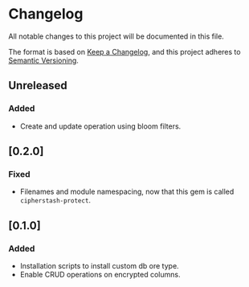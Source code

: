 # Changelog

All notable changes to this project will be documented in this file.

The format is based on [Keep a Changelog](https://keepachangelog.com/en/1.0.0/),
and this project adheres to [Semantic Versioning](https://semver.org/spec/v2.0.0.html).

## Unreleased

### Added

- Create and update operation using bloom filters.

## [0.2.0]

### Fixed

- Filenames and module namespacing, now that this gem is called `cipherstash-protect`.

## [0.1.0]

### Added

- Installation scripts to install custom db ore type.
- Enable CRUD operations on encrypted columns.
